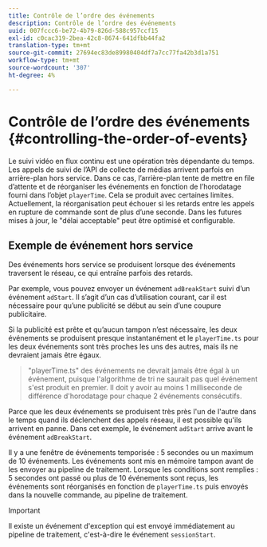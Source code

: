 ```yaml
---
title: Contrôle de l’ordre des événements
description: Contrôle de l’ordre des événements
uuid: 007fccc6-be72-4b79-826d-588c957ccf15
exl-id: c0cac319-2bea-42c8-8674-641dfbb44fa2
translation-type: tm+mt
source-git-commit: 27694ec83de89980404df7a7cc77fa42b3d1a751
workflow-type: tm+mt
source-wordcount: '307'
ht-degree: 4%

---
```


# Contrôle de l’ordre des événements {#controlling-the-order-of-events}

Le suivi vidéo en flux continu est une opération très dépendante du temps. Les appels de suivi de l’API de collecte de médias arrivent parfois en arrière-plan hors service. Dans ce cas, l’arrière-plan tente de mettre en file d’attente et de réorganiser les événements en fonction de l’horodatage fourni dans l’objet `playerTime`.  Cela se produit avec certaines limites. Actuellement, la réorganisation peut échouer si les retards entre les appels en rupture de commande sont de plus d’une seconde. Dans les futures mises à jour, le &quot;délai acceptable&quot; peut être optimisé et configurable.

## Exemple de événement hors service

Des événements hors service se produisent lorsque des événements traversent le réseau, ce qui entraîne parfois des retards.

Par exemple, vous pouvez envoyer un événement `adBreakStart` suivi d’un événement `adStart`. Il s’agit d’un cas d’utilisation courant, car il est nécessaire pour qu’une publicité se début au sein d’une coupure publicitaire.

Si la publicité est prête et qu’aucun tampon n’est nécessaire, les deux événements se produisent presque instantanément et le `playerTime.ts` pour les deux événements sont très proches les uns des autres, mais ils ne devraient jamais être égaux.

> &quot;playerTime.ts&quot; des événements ne devrait jamais être égal à un événement, puisque l&#39;algorithme de tri ne saurait pas quel événement s&#39;est produit en premier. Il doit y avoir au moins 1 milliseconde de différence d&#39;horodatage pour chaque 2 événements consécutifs.

Parce que les deux événements se produisent très près l&#39;un de l&#39;autre dans le temps quand ils déclenchent des appels réseau, il est possible qu&#39;ils arrivent en panne. Dans cet exemple, le événement `adStart` arrive avant le événement `adBreakStart`.


Il y a une fenêtre de événements temporisée : 5 secondes ou un maximum de 10 événements. Les événements sont mis en mémoire tampon avant de les envoyer au pipeline de traitement. Lorsque les conditions sont remplies : 5 secondes ont passé ou plus de 10 événements sont reçus, les événements sont réorganisés en fonction de `playerTime.ts` puis envoyés dans la nouvelle commande, au pipeline de traitement.

>[!IMPORTANT]
>
>Il existe un événement d&#39;exception qui est envoyé immédiatement au pipeline de traitement, c&#39;est-à-dire le événement `sessionStart`.
